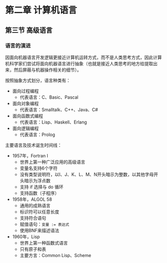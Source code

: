# 第二章 计算机语言

## 第三节 高级语言

### 语言的演进

因面向机器语言开发逻辑更接近计算机运转方式，而不是人类思考方式，因此计算机科学家们尝试将面向机器语言进行抽象（也就是接近人类思考的地方给提取出来，然后屏蔽与机器操作相关的细节）。

按照抽象方式划分，语言种类有：

- 面向过程编程
    + 代表语言：C、Basic、Pascal
- 面向对象编程
    + 代表语言：Smalltalk、C++、Java、C#
- 面向函数式编程
    + 代表语言：Lisp、Haskell、Erlang
- 面向逻辑编程
    + 代表语言：Prolog

主要语言及技术诞生时间线：

- 1957年，Fortran I
    + 世界上第一种广泛应用的高级语言
    + 变量名支持6个字符
    + 没有类型说明符，以I、J、K、L、M、N开头暗示为整数，以其他字母开头暗示为浮点数
    + 支持 if 选择与 do 循环
    + 支持函数（子程序）
- 1958年，ALGOL 58
    + 通用的成熟语言
    + 标识符可以任意长度
    + 支持符合语句
    + 赋值语句：`变量 := 表达式`
    + 使用BNF来描述语法
- 1960年，Lisp
    + 世界上第一种函数式语言
    + 只有原子和表
    + 主要方言：Common Lisp、Scheme
